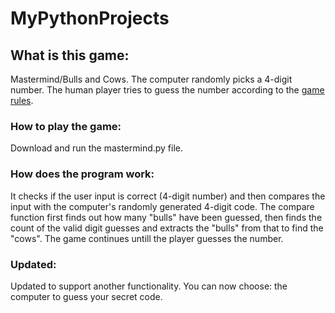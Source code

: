 # MyPythonProjects

## What is this game:

Mastermind/Bulls and Cows.
The computer randomly picks a 4-digit number. The human player tries to guess the number according to the [game rules](https://en.wikipedia.org/wiki/Mastermind_(board_game)). 

### How to play the game:

Download and run the mastermind.py file.

### How does the program work:

It checks if the user input is correct (4-digit number) and then compares the input with the computer's randomly generated 4-digit code.
The compare function first finds out how many "bulls" have been guessed, then finds the count of the valid digit guesses and extracts the "bulls" from that to find the "cows".
The game continues untill the player guesses the number.

### Updated:

Updated to support another functionality. You can now choose: the computer to guess your secret code.

